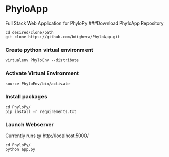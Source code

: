 # PhyloApp
Full Stack Web Application for PhyloPy
###Download PhyloApp Repository
```
cd desired/clone/path
git clone https://github.com/bdighera/PhyloApp.git
```
### Create python virtual environment
```
virtualenv PhyloEnv --distribute
```
### Activate Virtual Environment
```
source PhyloEnv/bin/activate
```

### Install packages
```
cd PhyloPy/
pip install -r requirements.txt
```

### Launch Webserver
Currently runs @ http://localhost:5000/
```
cd PhyloPy/
python app.py
```
